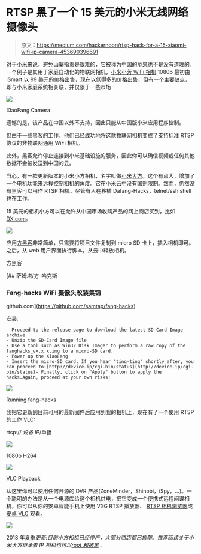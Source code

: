 # RTSP 黑了一个 15 美元的小米无线网络摄像头

> 原文：<https://medium.com/hackernoon/rtsp-hack-for-a-15-xiaomi-wifi-ip-camera-453690396691>

对于[小米](https://hackernoon.com/tagged/xia)来说，避免山寨指责是很难的，它被称为中国的[苹果](https://hackernoon.com/tagged/apple)也不是没有道理的。一个例子是其用于家庭自动化的物联网相机，[小米小芳 WiFi 相机](https://bit.ly/2Pe2oBU) 1080p 最初由 iSmart 以 99 美元的价格出售，现在以低得多的价格出售，但有一个主要缺点，即与小米家庭系统相关联，并仅限于一些市场

![](img/16231b905f3da5a0ad43c2d3ef26229d.png)

XiaoFang Camera

遗憾的是，该产品在中国以外不支持，因此只能从中国版小米应用程序控制。

但由于一些黑客的工作，他们已经成功地将这款物联网相机变成了支持标准 RTSP 协议的非物联网通用 WiFi 相机。

此外，黑客允许停止连接到小米基础设施的服务，因此你可以确信视频或任何其他数据不会被发送到中国的云。

当心，有一款更新版本的小米小方相机，名字叫做[小米大方](https://www.gearbest.com/ip-cameras/pp_693217.html?lkid=11893441)。这个有点大，增加了一个电机功能来远程控制相机的角度。它在小米云中没有国别限制。然而，仍然没有黑客可以用作 RTSP 相机，尽管有人在移植 Dafang-Hacks，telnet/ssh shell 也在工作。

15 美元的相机小方可以在允许从中国市场收购产品的网上商店买到，比如[DX.com](https://bit.ly/2Pe2oBU)。

![](img/6945fabc4040ff25beb280446057d0b2.png)

应用[方黑客](https://github.com/samtap/fang-hacks)非常简单，只需要将项目文件复制到 micro SD 卡上，插入相机即可。之后，从 web 用户界面执行脚本，从云中释放相机。

方黑客

[](https://github.com/samtap/fang-hacks) [## 萨姆塔/方-哈克斯

### Fang-hacks WiFi 摄像头改装集锦

github.com](https://github.com/samtap/fang-hacks) 

安装:

```
- Proceed to the release page to download the latest SD-Card Image archive
- Unzip the SD-Card Image file 
- Use a tool such as Win32 Disk Imager to perform a raw copy of the fanghacks_vx.x.x.img to a micro-SD card.
- Power up the XiaoFang 
- Insert the micro-SD card. If you hear "ting-ting" shortly after, you can proceed to:[http://device-ip/cgi-bin/status](http://device-ip/cgi-bin/status)- Finally, click on "Apply" button to apply the hacks.Again, proceed at your own risks!
```

![](img/e4f24639bff8d6cc8ba9923bbad8afe5.png)

Running fang-hacks

我把它更新到目前可用的最新固件后应用到我的相机上，现在有了一个使用 RTSP 的工作 VLC:

rtsp:// *设备 IP*/单播

![](img/9138961d18aa83ca5658c4ff743be9c9.png)

1080p H264

![](img/0d2f47ec6b10a93bd630688914c2b948.png)

VLC Playback

从这里你可以使用任何开源的 DVR 产品(ZoneMinder，Shinobi，iSpy，…)。一个聪明的办法是从一个电源库给这个相机供电，把它变成一个便携式远程间谍相机，你可以从你的安卓智能手机上使用 VXG RTSP 播放器、 [RTSP 相机浏览器](https://play.google.com/store/apps/details?id=com.gst_sdk_tutorials.rtspviewersf&hl=en)或[安卓 VLC](https://www.videolan.org/vlc/download-android.html) 观看。

![](img/0027b135685b740323975cb1cd1746e3.png)

2018 年夏季*更新:目前小方相机已经停产，大部分商店都已售罄。推荐阅读关于小米大方继承者 IP 相机也可以*[*root 和被黑*](https://hackernoon.com/hacking-a-25-iot-camera-to-do-more-than-its-worth-41a8d4dc805c) *。*